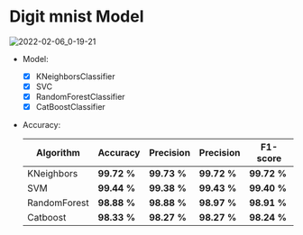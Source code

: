 # Digit mnist Model

  ![2022-02-06_0-19-21](https://user-images.githubusercontent.com/88143329/152674409-c0a9aa4b-1a71-4caf-ad14-e7692cd0c9e2.png)



  - Model:

    - [x]  KNeighborsClassifier
    - [x]  SVC
    - [x]  RandomForestClassifier
    - [x]  CatBoostClassifier

  - Accuracy:

    Algorithm | Accuracy | Precision | Precision | F1-score |
    ------------- | ------------- | ------------- | ------------- | ------------- |
    KNeighbors | **99.72 %** | **99.73 %** | **99.72 %**  | **99.72 %** | 
    SVM | **99.44 %** | **99.38 %** | **99.43 %**  | **99.40 %** |
    RandomForest | **98.88 %** | **98.88 %** | **98.97 %**  | **98.91 %** |
    Catboost | **98.33 %** | **98.27 %** | **98.27 %**  | **98.24 %** |
    
